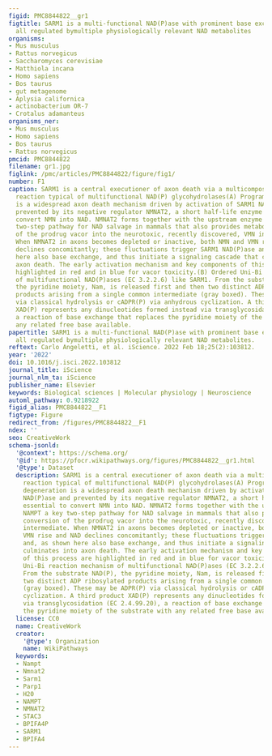 ```yaml
---
figid: PMC8844822__gr1
figtitle: SARM1 is a multi-functional NAD(P)ase with prominent base exchange activity,
  all regulated bymultiple physiologically relevant NAD metabolites
organisms:
- Mus musculus
- Rattus norvegicus
- Saccharomyces cerevisiae
- Matthiola incana
- Homo sapiens
- Bos taurus
- gut metagenome
- Aplysia californica
- actinobacterium OR-7
- Crotalus adamanteus
organisms_ner:
- Mus musculus
- Homo sapiens
- Bos taurus
- Rattus norvegicus
pmcid: PMC8844822
filename: gr1.jpg
figlink: /pmc/articles/PMC8844822/figure/fig1/
number: F1
caption: SARM1 is a central executioner of axon death via a multicomposite catabolic
  reaction typical of multifunctional NAD(P) glycohydrolases(A) Programmed axon degeneration
  is a widespread axon death mechanism driven by activation of SARM1 NAD(P)ase and
  prevented by its negative regulator NMNAT2, a short half-life enzyme essential to
  convert NMN into NAD. NMNAT2 forms together with the upstream enzyme NAMPT a key
  two-step pathway for NAD salvage in mammals that also provides metabolic conversion
  of the prodrug vacor into the neurotoxic, recently discovered, VMN intermediate.
  When NMNAT2 in axons becomes depleted or inactive, both NMN and VMN rise and NAD
  declines concomitantly; these fluctuations trigger SARM1 NAD(P)ase and, as shown
  here also base exchange, and thus initiate a signaling cascade that culminates into
  axon death. The early activation mechanism and key components of this process are
  highlighted in red and in blue for vacor toxicity.(B) Ordered Uni-Bi reaction mechanism
  of multifunctional NAD(P)ases (EC 3.2.2.6) like SARM1. From the substrate NAD(P),
  the pyridine moiety, Nam, is released first and then two distinct ADP ribosylated
  products arising from a single common intermediate (gray boxed). These may be ADPR(P)
  via classical hydrolysis or cADPR(P) via anhydrous cyclization. A third product
  XAD(P) represents any dinucleotides formed instead via transglycosidation (EC 2.4.99.20),
  a reaction of base exchange that replaces the pyridine moiety of the substrate with
  any related free base available.
papertitle: SARM1 is a multi-functional NAD(P)ase with prominent base exchange activity,
  all regulated bymultiple physiologically relevant NAD metabolites.
reftext: Carlo Angeletti, et al. iScience. 2022 Feb 18;25(2):103812.
year: '2022'
doi: 10.1016/j.isci.2022.103812
journal_title: iScience
journal_nlm_ta: iScience
publisher_name: Elsevier
keywords: Biological sciences | Molecular physiology | Neuroscience
automl_pathway: 0.9218922
figid_alias: PMC8844822__F1
figtype: Figure
redirect_from: /figures/PMC8844822__F1
ndex: ''
seo: CreativeWork
schema-jsonld:
  '@context': https://schema.org/
  '@id': https://pfocr.wikipathways.org/figures/PMC8844822__gr1.html
  '@type': Dataset
  description: SARM1 is a central executioner of axon death via a multicomposite catabolic
    reaction typical of multifunctional NAD(P) glycohydrolases(A) Programmed axon
    degeneration is a widespread axon death mechanism driven by activation of SARM1
    NAD(P)ase and prevented by its negative regulator NMNAT2, a short half-life enzyme
    essential to convert NMN into NAD. NMNAT2 forms together with the upstream enzyme
    NAMPT a key two-step pathway for NAD salvage in mammals that also provides metabolic
    conversion of the prodrug vacor into the neurotoxic, recently discovered, VMN
    intermediate. When NMNAT2 in axons becomes depleted or inactive, both NMN and
    VMN rise and NAD declines concomitantly; these fluctuations trigger SARM1 NAD(P)ase
    and, as shown here also base exchange, and thus initiate a signaling cascade that
    culminates into axon death. The early activation mechanism and key components
    of this process are highlighted in red and in blue for vacor toxicity.(B) Ordered
    Uni-Bi reaction mechanism of multifunctional NAD(P)ases (EC 3.2.2.6) like SARM1.
    From the substrate NAD(P), the pyridine moiety, Nam, is released first and then
    two distinct ADP ribosylated products arising from a single common intermediate
    (gray boxed). These may be ADPR(P) via classical hydrolysis or cADPR(P) via anhydrous
    cyclization. A third product XAD(P) represents any dinucleotides formed instead
    via transglycosidation (EC 2.4.99.20), a reaction of base exchange that replaces
    the pyridine moiety of the substrate with any related free base available.
  license: CC0
  name: CreativeWork
  creator:
    '@type': Organization
    name: WikiPathways
  keywords:
  - Nampt
  - Nmnat2
  - Sarm1
  - Parp1
  - H20
  - NAMPT
  - NMNAT2
  - STAC3
  - BPIFA4P
  - SARM1
  - BPIFA4
---
```

